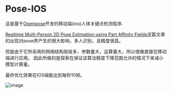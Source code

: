 # Pose-IOS

这是基于[Openpose](https://github.com/CMU-Perceptual-Computing-Lab/openpose)开发的移动端(ios)人体关键点检测程序.

[Realtime Multi-Person 2D Pose Estimation using Part Affinity Fields](https://arxiv.org/pdf/1611.08050.pdf)这篇文章的出现对pose界产生的很大影响，多人识别，且精度很高。

但是由于它所采用的网络结构层级多，参数量大，运算量大，所以很难直接在移动端进行应用。
因此所做的是探索在保证该算法精度下降范围允许的情况下来减小模型计算量。

最终优化效果在IOS端能达到每秒10帧。

![image](https://github.com/yukang2017/Pose-IOS/blob/master/pose_by_mobile.gif)
